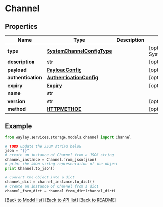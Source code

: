 # Channel


## Properties

Name | Type | Description | Notes
------------ | ------------- | ------------- | -------------
**type** | [**SystemChannelConfigType**](SystemChannelConfigType.md) |  | [optional] [default to SystemChannelConfigType.SYSTEM]
**description** | **str** |  | [optional] 
**payload** | [**PayloadConfig**](PayloadConfig.md) |  | [optional] 
**authentication** | [**AuthenticationConfig**](AuthenticationConfig.md) |  | [optional] 
**expiry** | [**Expiry**](Expiry.md) |  | [optional] 
**name** | **str** |  | 
**version** | **str** |  | [optional] 
**method** | [**HTTPMETHOD**](HTTPMETHOD.md) |  | [optional] 

## Example

```python
from waylay.services.storage.models.channel import Channel

# TODO update the JSON string below
json = "{}"
# create an instance of Channel from a JSON string
channel_instance = Channel.from_json(json)
# print the JSON string representation of the object
print Channel.to_json()

# convert the object into a dict
channel_dict = channel_instance.to_dict()
# create an instance of Channel from a dict
channel_form_dict = channel.from_dict(channel_dict)
```
[[Back to Model list]](../README.md#documentation-for-models) [[Back to API list]](../README.md#documentation-for-api-endpoints) [[Back to README]](../README.md)


